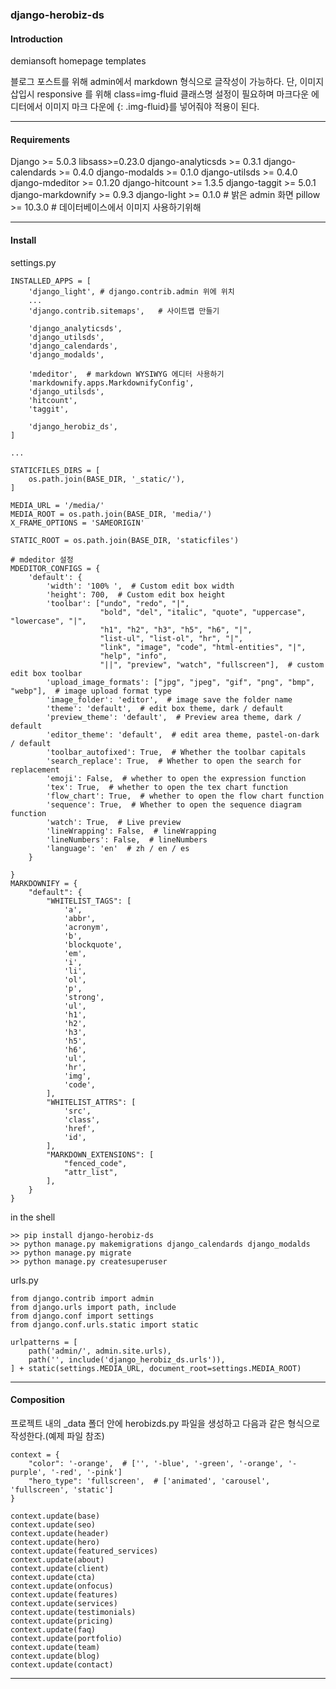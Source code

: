 ### django-herobiz-ds

#### Introduction 
demiansoft homepage templates

블로그 포스트를 위해 admin에서 markdown 형식으로 글작성이 가능하다. 단, 이미지 삽입시 responsive 를 위해 class=img-fluid 클래스명 설정이
필요하며 마크다운 에디터에서 이미지 마크 다운에 {: .img-fluid}를 넣어줘야 적용이 된다.

---
#### Requirements

Django >= 5.0.3
libsass>=0.23.0
django-analyticsds >= 0.3.1
django-calendards >= 0.4.0
django-modalds >= 0.1.0
django-utilsds >= 0.4.0
django-mdeditor >= 0.1.20
django-hitcount >= 1.3.5
django-taggit >= 5.0.1
django-markdownify >= 0.9.3
django-light >= 0.1.0   # 밝은 admin 화면
pillow >= 10.3.0    # 데이터베이스에서 이미지 사용하기위해

---
#### Install

settings.py  
```  
INSTALLED_APPS = [    
    'django_light', # django.contrib.admin 위에 위치
    ...
    'django.contrib.sitemaps',   # 사이트맵 만들기
    
	'django_analyticsds',  
	'django_utilsds',  
	'django_calendards',  
	'django_modalds', 
	
	'mdeditor',  # markdown WYSIWYG 에디터 사용하기
    'markdownify.apps.MarkdownifyConfig',
    'django_utilsds',
    'hitcount', 
    'taggit', 
	  
	'django_herobiz_ds',
]

...

STATICFILES_DIRS = [
    os.path.join(BASE_DIR, '_static/'),
]

MEDIA_URL = '/media/'  
MEDIA_ROOT = os.path.join(BASE_DIR, 'media/')  
X_FRAME_OPTIONS = 'SAMEORIGIN'  
  
STATIC_ROOT = os.path.join(BASE_DIR, 'staticfiles') 

# mdeditor 설정
MDEDITOR_CONFIGS = {
    'default': {
        'width': '100% ',  # Custom edit box width
        'height': 700,  # Custom edit box height
        'toolbar': ["undo", "redo", "|",
                    "bold", "del", "italic", "quote", "uppercase", "lowercase", "|",
                    "h1", "h2", "h3", "h5", "h6", "|",
                    "list-ul", "list-ol", "hr", "|",
                    "link", "image", "code", "html-entities", "|",
                    "help", "info",
                    "||", "preview", "watch", "fullscreen"],  # custom edit box toolbar
        'upload_image_formats': ["jpg", "jpeg", "gif", "png", "bmp", "webp"],  # image upload format type
        'image_folder': 'editor',  # image save the folder name
        'theme': 'default',  # edit box theme, dark / default
        'preview_theme': 'default',  # Preview area theme, dark / default
        'editor_theme': 'default',  # edit area theme, pastel-on-dark / default
        'toolbar_autofixed': True,  # Whether the toolbar capitals
        'search_replace': True,  # Whether to open the search for replacement
        'emoji': False,  # whether to open the expression function
        'tex': True,  # whether to open the tex chart function
        'flow_chart': True,  # whether to open the flow chart function
        'sequence': True,  # Whether to open the sequence diagram function
        'watch': True,  # Live preview
        'lineWrapping': False,  # lineWrapping
        'lineNumbers': False,  # lineNumbers
        'language': 'en'  # zh / en / es
    }
    
}
MARKDOWNIFY = {
    "default": {
        "WHITELIST_TAGS": [
            'a',
            'abbr',
            'acronym',
            'b',
            'blockquote',
            'em',
            'i',
            'li',
            'ol',
            'p',
            'strong',
            'ul',
            'h1',
            'h2',
            'h3',
            'h5',
            'h6',
            'ul',
            'hr',
            'img',
            'code',
        ],
        "WHITELIST_ATTRS": [
            'src',
            'class',
            'href',
            'id',
        ],
        "MARKDOWN_EXTENSIONS": [
            "fenced_code",
            "attr_list",
        ],
    }
} 
```

in the shell
```
>> pip install django-herobiz-ds
>> python manage.py makemigrations django_calendards django_modalds
>> python manage.py migrate
>> python manage.py createsuperuser
```


urls.py
```
from django.contrib import admin  
from django.urls import path, include  
from django.conf import settings  
from django.conf.urls.static import static  
  
urlpatterns = [  
    path('admin/', admin.site.urls),  
    path('', include('django_herobiz_ds.urls')),  
] + static(settings.MEDIA_URL, document_root=settings.MEDIA_ROOT)
```

---
#### Composition

프로젝트 내의 \_data 폴더 안에 herobizds.py 파일을 생성하고 다음과 같은 형식으로 작성한다.(예제 파일 참조)

```
context = {
    "color": '-orange',  # ['', '-blue', '-green', '-orange', '-purple', '-red', '-pink']
    "hero_type": 'fullscreen',  # ['animated', 'carousel', 'fullscreen', 'static']
}

context.update(base)
context.update(seo)
context.update(header)
context.update(hero)
context.update(featured_services)
context.update(about)
context.update(client)
context.update(cta)
context.update(onfocus)
context.update(features)
context.update(services)
context.update(testimonials)
context.update(pricing)
context.update(faq)
context.update(portfolio)
context.update(team)
context.update(blog)
context.update(contact)

```
---

